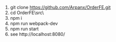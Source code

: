 1) git clone https://github.com/Arpanx/OrderFE.git
2) cd OrderFE\src\
3) npm i
4) npm run webpack-dev
5) npm run start
6) see http://localhost:8080/
